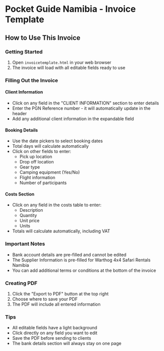# Pocket Guide Namibia - Invoice Template

## How to Use This Invoice

### Getting Started
1. Open `invoicetemplate.html` in your web browser
2. The invoice will load with all editable fields ready to use

### Filling Out the Invoice

#### Client Information
- Click on any field in the "CLIENT INFORMATION" section to enter details
- Enter the PGN Reference number - it will automatically update in the header
- Add any additional client information in the expandable field

#### Booking Details
- Use the date pickers to select booking dates
- Total days will calculate automatically
- Click on other fields to enter:
  - Pick up location
  - Drop off location
  - Gear type
  - Camping equipment (Yes/No)
  - Flight information
  - Number of participants

#### Costs Section
- Click on any field in the costs table to enter:
  - Description
  - Quantity
  - Unit price
  - Units
- Totals will calculate automatically, including VAT

### Important Notes
- Bank account details are pre-filled and cannot be edited
- The Supplier Information is pre-filled for Warthog 4x4 Safari Rentals Namibia
- You can add additional terms or conditions at the bottom of the invoice

### Creating PDF
1. Click the "Export to PDF" button at the top right
2. Choose where to save your PDF
3. The PDF will include all entered information

### Tips
- All editable fields have a light background
- Click directly on any field you want to edit
- Save the PDF before sending to clients
- The bank details section will always stay on one page
